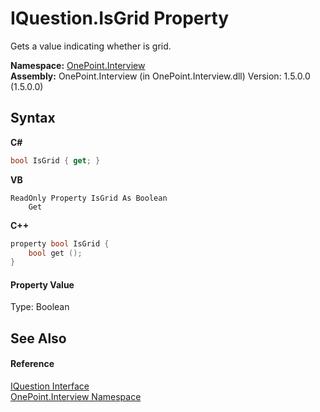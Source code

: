 # IQuestion.IsGrid Property 
 

Gets a value indicating whether is grid.

**Namespace:**&nbsp;<a href="N_OnePoint_Interview">OnePoint.Interview</a><br />**Assembly:**&nbsp;OnePoint.Interview (in OnePoint.Interview.dll) Version: 1.5.0.0 (1.5.0.0)

## Syntax

**C#**<br />
``` C#
bool IsGrid { get; }
```

**VB**<br />
``` VB
ReadOnly Property IsGrid As Boolean
	Get
```

**C++**<br />
``` C++
property bool IsGrid {
	bool get ();
}
```


#### Property Value
Type: Boolean

## See Also


#### Reference
<a href="T_OnePoint_Interview_IQuestion">IQuestion Interface</a><br /><a href="N_OnePoint_Interview">OnePoint.Interview Namespace</a><br />